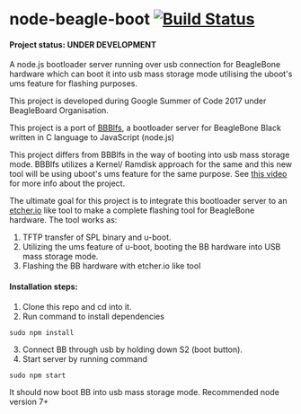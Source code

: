 # node-beagle-boot  [![Build Status](https://travis-ci.org/ravikp7/node-beagle-boot.svg?branch=master)](https://travis-ci.org/ravikp7/node-beagle-boot)
#### Project status: UNDER DEVELOPMENT
A node.js bootloader server running over usb connection for BeagleBone hardware which can boot it into usb mass storage mode utilising the uboot's ums feature for flashing purposes.

This project is developed during Google Summer of Code 2017 under BeagleBoard Organisation.

This project is a port of [BBBlfs](https://github.com/ungureanuvladvictor/BBBlfs), a bootloader server for BeagleBone Black written in C language to JavaScript (node.js)

This project differs from BBBlfs in the way of booting into usb mass storage mode. BBBlfs utilizes a Kernel/ Ramdisk approach for the same and this new tool will be using uboot's ums feature for the same purpose. See [this video](https://www.youtube.com/watch?v=5JYfh2_0x8s) for more info about the project.

The ultimate goal for this project is to integrate this bootloader server to an [etcher.io](https://etcher.io) like tool to make a complete flashing tool for BeagleBone hardware.
The tool works as:

1. TFTP transfer of SPL binary and u-boot. 
2. Utilizing the ums feature of u-boot, booting the BB hardware into USB mass storage mode. 
3. Flashing the BB hardware with etcher.io like tool

#### Installation steps:
1. Clone this repo and cd into it.
2. Run command to install dependencies
```
sudo npm install
```
3. Connect BB through usb by holding down S2 (boot button).
4. Start server by running command
```
sudo npm start
```
It should now boot BB into usb mass storage mode.
Recommended node version 7+ 



